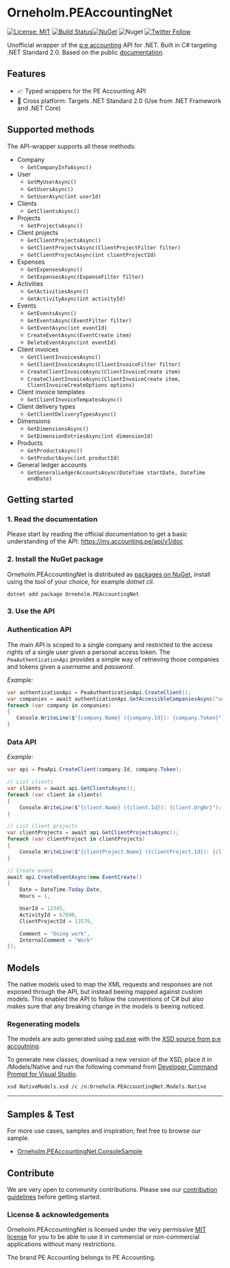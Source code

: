 # Orneholm.PEAccountingNet

[![License: MIT](https://img.shields.io/badge/License-MIT-orange.svg)](https://opensource.org/licenses/MIT)
[![Build Status](https://github.com/PeterOrneholm/Orneholm.PEAccounting/actions/workflows/build_and_publish.yml/badge.svg)](https://github.com/PeterOrneholm/Orneholm.PEAccounting/actions/workflows/build_and_publish.yml)[![NuGet](https://img.shields.io/nuget/v/Orneholm.PEAccountingNet.svg)](https://www.nuget.org/packages/Orneholm.PEAccountingNet/)
![Nuget](https://img.shields.io/nuget/dt/Orneholm.PEAccountingNet)
[![Twitter Follow](https://img.shields.io/badge/Twitter-@PeterOrneholm-blue.svg?logo=twitter)](https://twitter.com/PeterOrneholm)

Unofficial wrapper of the [p:e accounting](https://www.accounting.pe/) API for .NET. Built in C# targeting .NET Standard 2.0. Based on the public [documentation](https://my.accounting.pe/api/v1/doc).

## Features

- :chart_with_upwards_trend: Typed wrappers for the PE Accounting API
- :penguin: Cross platform: Targets .NET Standard 2.0 (Use from .NET Framework and .NET Core)

## Supported methods

The API-wrapper supports all these methods:

- Company
    - `GetCompanyInfoAsync()`
- User
    - `GetMyUserAsync()`
    - `GetUsersAsync()`
    - `GetUserAsync(int userId)`
- Clients
    - `GetClientsAsync()`
- Projects
    - `GetProjectsAsync()`
- Client projects
    - `GetClientProjectsAsync()`
    - `GetClientProjectsAsync(ClientProjectFilter filter)`
    - `GetClientProjectAsync(int clientProjectId)`
- Expenses
    - `GetExpensesAsync()`
    - `GetExpensesAsync(ExpenseFilter filter)`
- Activities
    - `GetActivitiesAsync()`
    - `GetActivityAsync(int activityId)`
- Events
    - `GetEventsAsync()`
    - `GetEventsAsync(EventFilter filter)`
    - `GetEventAsync(int eventId)`
    - `CreateEventAsync(EventCreate item)`
    - `DeleteEventAsync(int eventId)`
- Client invoices
    - `GetClientInvoicesAsync()`
    - `GetClientInvoicesAsync(ClientInvoiceFilter filter)`
    - `CreateClientInvoiceAsync(ClientInvoiceCreate item)`
    - `CreateClientInvoiceAsync(ClientInvoiceCreate item, ClientInvoiceCreateOptions options)`
- Client invoice templates
    - `GetClientInvoiceTempatesAsync()`
- Client delivery types
    - `GetClientDeliveryTypesAsync()`
- Dimensions
    - `GetDimensionsAsync()`
    - `GetDimensionEntriesAsync(int dimensionId)`
- Products
    - `GetProductsAsync()`
    - `GetProductAsync(int productId)`
- General ledger accounts
    - `GetGeneralLedgerAccountsAsync(DateTime startDate, DateTime endDate)`

## Getting started

### 1. Read the documentation

Please start by reading the official documentation to get a basic understanding of the API:
https://my.accounting.pe/api/v1/doc

### 2. Install the NuGet package

Orneholm.PEAccountingNet is distributed as [packages on NuGet](https://www.nuget.org/profiles/PeterOrneholm), install using the tool of your choice, for example _dotnet cli_.

```console
dotnet add package Orneholm.PEAccountingNet
```

### 3. Use the API

### Authentication API

The main API is scoped to a single company and restricted to the access rights of a single user given a personal access token.
The `PeaAuthenticationApi` provides a simple way of retrieving those companies and tokens given a _username_ and _password_.

*Example:*
```csharp
var authenticationApi = PeaAuthenticationApi.CreateClient();
var companies = await authenticationApi.GetAccessibleCompaniesAsync("username", "password");
foreach (var company in companies)
{
   Console.WriteLine($"{company.Name} ({company.Id}): {company.Token}");
}
```

### Data API

*Example:*
```csharp
var api = PeaApi.CreateClient(company.Id, company.Token);

// List clients
var clients = await api.GetClientsAsync();
foreach (var client in clients)
{
    Console.WriteLine($"{client.Name} ({client.Id}): {client.OrgNr}");
}

// List client projects
var clientProjects = await api.GetClientProjectsAsync();
foreach (var clientProject in clientProjects)
{
    Console.WriteLine($"{clientProject.Name} ({clientProject.Id}): {clientProject.Comment}");
}

// Create event
await api.CreateEventAsync(new EventCreate()
{
    Date = DateTime.Today.Date,
    Hours = 1,

    UserId = 12345,
    ActivityId = 67890,
    ClientProjectId = 13579,

    Comment = "Doing work",
    InternalComment = "Work"
});
```

## Models

The native models used to map the XML requests and responses are not exposed through the API, but instead beeing mapped against custom models.
This enabled the API to follow the conventions of C# but also makes sure that any breaking change in the models is beeing noticed.

### Regenerating models
The models are auto generated using [xsd.exe](https://docs.microsoft.com/en-us/dotnet/standard/serialization/xml-schema-definition-tool-xsd-exe) with the [XSD source from p:e accoutning](https://my.accounting.pe/api/v1/xsd).

To generate new classes, download a new version of the XSD, place it in /Models/Native and run the following command from [Developer Command Prompt for Visual Studio](https://docs.microsoft.com/en-us/dotnet/framework/tools/developer-command-prompt-for-vs).

```console
xsd NativeModels.xsd /c /n:Orneholm.PEAccountingNet.Models.Native
```

---

## Samples & Test

For more use cases, samples and inspiration; feel free to browse our sample.

- [Orneholm.PEAccountingNet.ConsoleSample](samples/Orneholm.PEAccountingNet.ConsoleSample)

## Contribute

We are very open to community contributions.
Please see our [contribution guidelines](CONTRIBUTING.md) before getting started.

### License & acknowledgements

Orneholm.PEAccountingNet is licensed under the very permissive [MIT license](https://opensource.org/licenses/MIT) for you to be able to use it in commercial or non-commercial applications without many restrictions.

The brand PE Accounting belongs to PE Accounting.
